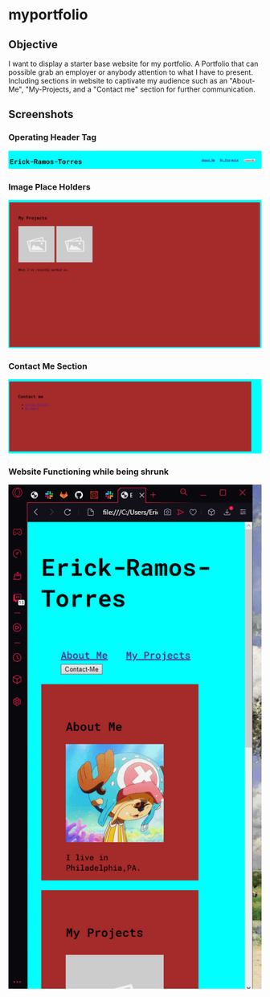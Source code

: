 # myportfolio

## Objective

I want to display a starter base website for my portfolio. A Portfolio that can possible grab an employer or anybody attention to what I have to present. Including sections in website to captivate my audience such as an "About-Me", "My-Projects, and a "Contact me" section for further communication. 



## Screenshots
### Operating Header Tag
![Working Header and Nav bar](./assets/readme-images/working-nav.png)



### Image Place Holders 
![Image placeholders](./assets/readme-images/image-placeholders.png)

### Contact Me Section 
![Contact me section](./assets/readme-images/contact-me-display.png)


### Website Functioning while being shrunk 
![Website Functioning](./assets/readme-images/website-functioning.png)

